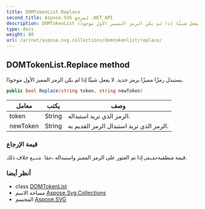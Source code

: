 ```yaml
---
title: DOMTokenList.Replace
second_title: Aspose.SVG لمرجع .NET API
description: DOMTokenList طريقة. يستبدل رمزًا مميزًا برمز جديد. لا يفعل شيئًا إذا لم يكن الرمز المميز الأول موجودًا.
type: docs
weight: 80
url: /ar/net/aspose.svg.collections/domtokenlist/replace/
---
```

## DOMTokenList.Replace method

يستبدل رمزًا مميزًا برمز جديد. لا يفعل شيئًا إذا لم يكن الرمز المميز الأول موجودًا.

```csharp
public bool Replace(string token, string newToken)
```

| معامل | يكتب | وصف |
| --- | --- | --- |
| token | String | الرمز الذي تريد استبداله. |
| newToken | String | الرمز الذي تريد استبدال الرمز القديم به. |

### قيمة الإرجاع

قيمة منطقية`حقيقي` إذا تم العثور على الرمز المميز واستبداله ،`خطأ شنيع` خلاف ذلك.

### أنظر أيضا

* class [DOMTokenList](../)
* مساحة الاسم [Aspose.Svg.Collections](../../domtokenlist/)
* المجسم [Aspose.SVG](../../../)


